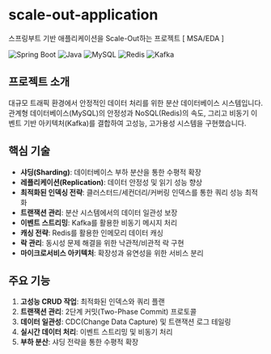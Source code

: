# scale-out-application
스프링부트 기반 애플리케이션을 Scale-Out하는 프로젝트 [ MSA/EDA ]

![Spring Boot](https://img.shields.io/badge/Spring%20Boot-3.3.2-green.svg)
![Java](https://img.shields.io/badge/Java-21-orange.svg)
![MySQL](https://img.shields.io/badge/MySQL-8.0-blue.svg)
![Redis](https://img.shields.io/badge/Redis-7.0-red.svg)
![Kafka](https://img.shields.io/badge/Kafka-3.5-black.svg)

## 프로젝트 소개

대규모 트래픽 환경에서 안정적인 데이터 처리를 위한 분산 데이터베이스 시스템입니다. 관계형 데이터베이스(MySQL)의 안정성과 NoSQL(Redis)의 속도, 그리고 비동기 이벤트 기반 아키텍처(Kafka)를 결합하여 고성능, 고가용성 시스템을 구현했습니다.

## 핵심 기술

- **샤딩(Sharding)**: 데이터베이스 부하 분산을 통한 수평적 확장
- **레플리케이션(Replication)**: 데이터 안정성 및 읽기 성능 향상
- **최적화된 인덱싱 전략**: 클러스터드/세컨더리/커버링 인덱스를 통한 쿼리 성능 최적화
- **트랜잭션 관리**: 분산 시스템에서의 데이터 일관성 보장
- **이벤트 스트리밍**: Kafka를 활용한 비동기 메시지 처리
- **캐싱 전략**: Redis를 활용한 인메모리 데이터 캐싱
- **락 관리**: 동시성 문제 해결을 위한 낙관적/비관적 락 구현
- **마이크로서비스 아키텍처**: 확장성과 유연성을 위한 서비스 분리

## 주요 기능

1. **고성능 CRUD 작업**: 최적화된 인덱스와 쿼리 플랜
2. **트랜잭션 관리**: 2단계 커밋(Two-Phase Commit) 프로토콜
3. **데이터 일관성**: CDC(Change Data Capture) 및 트랜잭션 로그 테일링
4. **실시간 데이터 처리**: 이벤트 스트리밍 및 비동기 처리
5. **부하 분산**: 샤딩 전략을 통한 수평적 확장